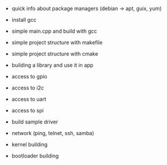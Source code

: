 * quick info about package managers (debian -> apt, guix, yum)
* install gcc
* simple main.cpp and build with gcc
* simple project structure with makefile
* simple project structure with cmake
* building a library and use it in app
* access to gpio
* access to i2c
* access to uart
* access to spi



* build sample driver
* network (ping, telnet, ssh, samba)
* kernel building
* bootloader building
